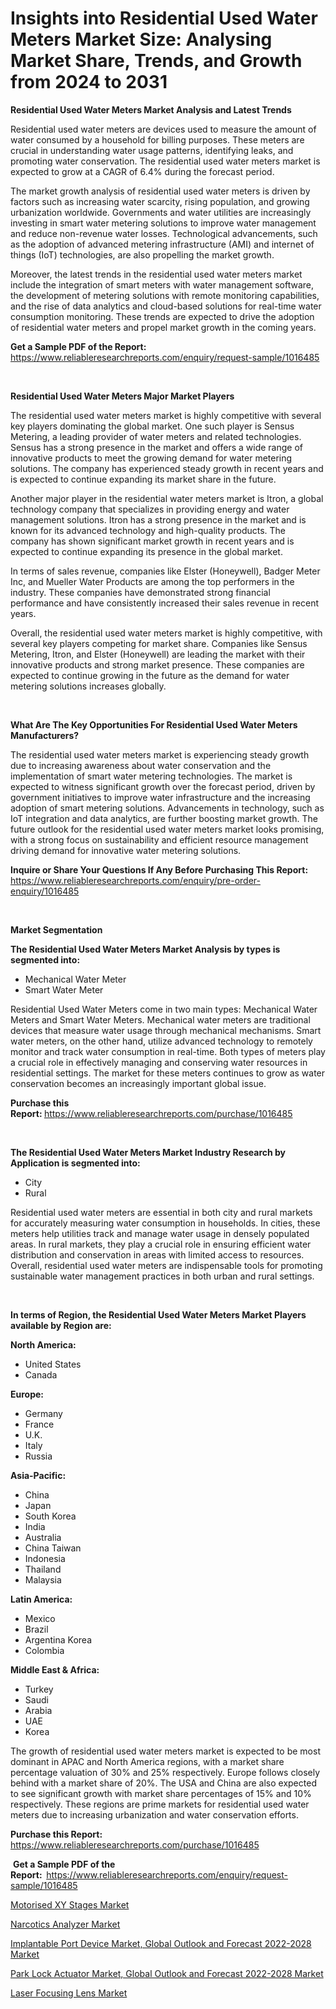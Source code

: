 <p><h1>Insights into Residential Used Water Meters Market Size: Analysing Market Share, Trends, and Growth from 2024 to 2031</h1></p><p><strong>Residential Used Water Meters Market Analysis and Latest Trends</strong></p>
<p><p>Residential used water meters are devices used to measure the amount of water consumed by a household for billing purposes. These meters are crucial in understanding water usage patterns, identifying leaks, and promoting water conservation. The residential used water meters market is expected to grow at a CAGR of 6.4% during the forecast period.</p><p>The market growth analysis of residential used water meters is driven by factors such as increasing water scarcity, rising population, and growing urbanization worldwide. Governments and water utilities are increasingly investing in smart water metering solutions to improve water management and reduce non-revenue water losses. Technological advancements, such as the adoption of advanced metering infrastructure (AMI) and internet of things (IoT) technologies, are also propelling the market growth.</p><p>Moreover, the latest trends in the residential used water meters market include the integration of smart meters with water management software, the development of metering solutions with remote monitoring capabilities, and the rise of data analytics and cloud-based solutions for real-time water consumption monitoring. These trends are expected to drive the adoption of residential water meters and propel market growth in the coming years.</p></p>
<p><strong>Get a Sample PDF of the Report:&nbsp;</strong> <a href="https://www.reliableresearchreports.com/enquiry/request-sample/1016485">https://www.reliableresearchreports.com/enquiry/request-sample/1016485</a></p>
<p>&nbsp;</p>
<p><strong>Residential Used Water Meters Major Market Players</strong></p>
<p><p>The residential used water meters market is highly competitive with several key players dominating the global market. One such player is Sensus Metering, a leading provider of water meters and related technologies. Sensus has a strong presence in the market and offers a wide range of innovative products to meet the growing demand for water metering solutions. The company has experienced steady growth in recent years and is expected to continue expanding its market share in the future.</p><p>Another major player in the residential water meters market is Itron, a global technology company that specializes in providing energy and water management solutions. Itron has a strong presence in the market and is known for its advanced technology and high-quality products. The company has shown significant market growth in recent years and is expected to continue expanding its presence in the global market.</p><p>In terms of sales revenue, companies like Elster (Honeywell), Badger Meter Inc, and Mueller Water Products are among the top performers in the industry. These companies have demonstrated strong financial performance and have consistently increased their sales revenue in recent years.</p><p>Overall, the residential used water meters market is highly competitive, with several key players competing for market share. Companies like Sensus Metering, Itron, and Elster (Honeywell) are leading the market with their innovative products and strong market presence. These companies are expected to continue growing in the future as the demand for water metering solutions increases globally.</p></p>
<p>&nbsp;</p>
<p><strong>What Are The Key Opportunities For Residential Used Water Meters Manufacturers?</strong></p>
<p><p>The residential used water meters market is experiencing steady growth due to increasing awareness about water conservation and the implementation of smart water metering technologies. The market is expected to witness significant growth over the forecast period, driven by government initiatives to improve water infrastructure and the increasing adoption of smart metering solutions. Advancements in technology, such as IoT integration and data analytics, are further boosting market growth. The future outlook for the residential used water meters market looks promising, with a strong focus on sustainability and efficient resource management driving demand for innovative water metering solutions.</p></p>
<p><strong>Inquire or Share Your Questions If Any Before Purchasing This Report:</strong> <a href="https://www.reliableresearchreports.com/enquiry/pre-order-enquiry/1016485">https://www.reliableresearchreports.com/enquiry/pre-order-enquiry/1016485</a></p>
<p>&nbsp;</p>
<p><strong>Market Segmentation</strong></p>
<p><strong>The Residential Used Water Meters Market Analysis by types is segmented into:</strong></p>
<p><ul><li>Mechanical Water Meter</li><li>Smart Water Meter</li></ul></p>
<p><p>Residential Used Water Meters come in two main types: Mechanical Water Meters and Smart Water Meters. Mechanical water meters are traditional devices that measure water usage through mechanical mechanisms. Smart water meters, on the other hand, utilize advanced technology to remotely monitor and track water consumption in real-time. Both types of meters play a crucial role in effectively managing and conserving water resources in residential settings. The market for these meters continues to grow as water conservation becomes an increasingly important global issue.</p></p>
<p><strong>Purchase this Report:&nbsp;</strong><a href="https://www.reliableresearchreports.com/purchase/1016485">https://www.reliableresearchreports.com/purchase/1016485</a></p>
<p>&nbsp;</p>
<p><strong>The Residential Used Water Meters Market Industry Research by Application is segmented into:</strong></p>
<p><ul><li>City</li><li>Rural</li></ul></p>
<p><p>Residential used water meters are essential in both city and rural markets for accurately measuring water consumption in households. In cities, these meters help utilities track and manage water usage in densely populated areas. In rural markets, they play a crucial role in ensuring efficient water distribution and conservation in areas with limited access to resources. Overall, residential used water meters are indispensable tools for promoting sustainable water management practices in both urban and rural settings.</p></p>
<p>&nbsp;</p>
<p><strong>In terms of Region, the Residential Used Water Meters Market Players available by Region are:</strong></p>
<p>
    <p> <strong> North America: </strong>
        <ul>
            <li>United States</li>
            <li>Canada</li>
        </ul>
        </p> 
    <p> <strong> Europe: </strong>
        <ul>
            <li>Germany</li>
            <li>France</li>
            <li>U.K.</li>
            <li>Italy</li>
            <li>Russia</li>
        </ul>
        </p> 
    <p> <strong> Asia-Pacific: </strong>
        <ul>
            <li>China</li>
            <li>Japan</li>
            <li>South Korea</li>
            <li>India</li>
            <li>Australia</li>
            <li>China Taiwan</li>
            <li>Indonesia</li>
            <li>Thailand</li>
            <li>Malaysia</li>
        </ul>
        </p> 
    <p> <strong> Latin America: </strong>
        <ul>
            <li>Mexico</li>
            <li>Brazil</li>
            <li>Argentina Korea</li>
            <li>Colombia</li>
        </ul>
        </p> 
    <p> <strong> Middle East & Africa: </strong>
        <ul>
            <li>Turkey</li>
            <li>Saudi</li>
            <li>Arabia</li>
            <li>UAE</li>
            <li>Korea</li>
        </ul>
    </p>
    </p>
<p><p>The growth of residential used water meters market is expected to be most dominant in APAC and North America regions, with a market share percentage valuation of 30% and 25% respectively. Europe follows closely behind with a market share of 20%. The USA and China are also expected to see significant growth with market share percentages of 15% and 10% respectively. These regions are prime markets for residential used water meters due to increasing urbanization and water conservation efforts.</p></p>
<p><strong>Purchase this Report: </strong><a href="https://www.reliableresearchreports.com/purchase/1016485">https://www.reliableresearchreports.com/purchase/1016485</a></p>
<p>&nbsp;<strong>Get a Sample PDF of the Report:&nbsp;&nbsp;</strong><a href="https://www.reliableresearchreports.com/enquiry/request-sample/1016485">https://www.reliableresearchreports.com/enquiry/request-sample/1016485</a></p>
<p><strong></strong></p>
<p><p><a href="https://medium.com/@peterm12562/motorised-xy-stages-market-size-cagr-trends-2024-2030-faac1c398434">Motorised XY Stages Market</a></p><p><a href="https://medium.com/@malcomw102036/narcotics-analyzer-market-research-report-its-history-and-forecast-2024-to-2031-22bdfb8ce66f">Narcotics Analyzer Market</a></p><p><a href="https://github.com/bobicer/Market-Research-Report-List-1/blob/main/implantable-port-device-market-global-outlook-and-forecast-2022-2028-market.md">Implantable Port Device Market, Global Outlook and Forecast 2022-2028 Market</a></p><p><a href="https://github.com/timeliteaut/Market-Research-Report-List-1/blob/main/park-lock-actuator-market-global-outlook-and-forecast-2022-2028-market.md">Park Lock Actuator Market, Global Outlook and Forecast 2022-2028 Market</a></p><p><a href="https://medium.com/@peterm12562/decoding-laser-focusing-lens-market-metrics-market-share-trends-and-growth-patterns-cf883c1df354">Laser Focusing Lens Market</a></p></p>